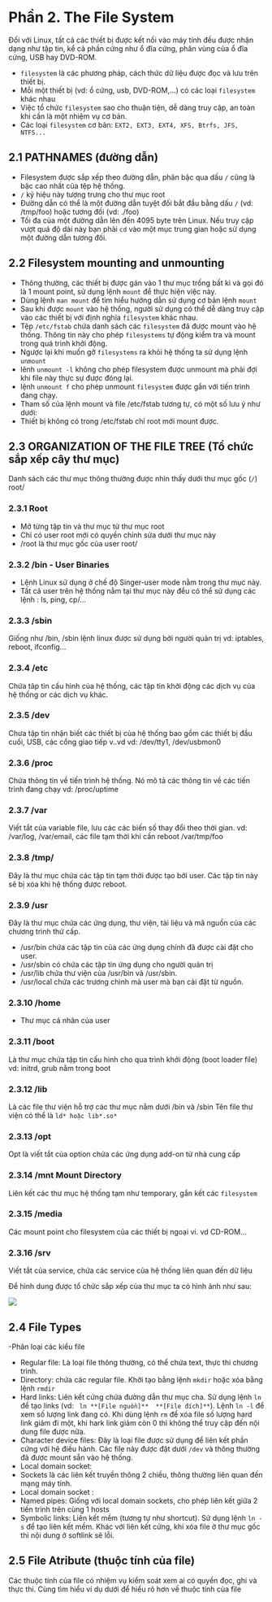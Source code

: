 # Phần 2. The File System 
Đối với Linux, tất cả các thiết bị được kết nối vào máy tính đều được nhận dạng như tập tin, kể cả phần cứng như ổ đĩa cứng, phân vùng của ổ đĩa cứng, USB hay DVD-ROM.
- `filesystem` là các phương pháp, cách thức dữ liệu được đọc và lưu trên thiết bị.
- Mỗi một thiết bị (vd: ổ cứng, usb, DVD-ROM,...) có các loại `filesystem` khác nhau
- Việc tổ chức `filesystem` sao cho thuận tiện, dễ dàng truy cập, an toàn khi cần là một nhiệm vụ cơ bản.
- Các loại `filesystem` cơ bản:
  `EXT2, EXT3, EXT4, XFS, Btrfs, JFS, NTFS...`
  
  
## 2.1 PATHNAMES (đường dẫn)
- Filesystem được sắp xếp theo đường dẫn, phân bậc qua dấu `/` cũng là bậc cao nhất của tệp hệ thống.
- `/` ký hiệu này tượng trưng cho thư mục root
- Đường dẫn có thể là một đường dẫn tuyệt đối bắt đầu bằng dấu `/` (vd: /tmp/foo) hoặc tương đối (vd: ./foo)
- Tối đa của một đường dẫn lên đến 4095 byte trên Linux. Nếu truy cập vượt quá độ dài này bạn phải `cd` vào một mục trung gian hoặc sử dụng một đường dẫn tương đối.

## 2.2 Filesystem mounting and unmounting
- Thông thường, các thiết bị được gán vào 1 thư mục trống bất kì và gọi đó là 1 mount point, sử dụng lệnh `mount` để thực hiện việc này.
- Dùng lệnh `man mount` để tìm hiểu hướng dẫn sử dụng cơ bản lệnh `mount`
- Sau khi được `mount` vào hệ thống, người sử dụng có thể dễ dàng truy cập vào các thiết bị với định nghĩa `filesystem` khác nhau.
- Tệp `/etc/fstab` chứa danh sách các `filesystem` đã được mount vào hệ thống. Thông tin này cho phép `filesystems` tự động kiểm tra và mount trong quá trình khởi động.
- Ngược lại khi muốn gỡ `filesystems` ra khỏi hệ thống ta sử dụng lệnh `unmount`
 - lênh `unmount -l` không cho phép filesystem được unmount mà phải đợi khi file này thực sự được đóng lại. 
 - lệnh `unmount f` cho phép unmount `filesystem` được gắn với tiến trình đang chạy.
- Tham số của lệnh mount và file /etc/fstab tương tự, có một số lưu ý như dưới:
- Thiết bị không có trong /etc/fstab chỉ root mới mount được.
## 2.3 ORGANIZATION OF THE FILE TREE (Tổ chức sắp xếp cây thư mục)
Danh sách các thư mục thông thường được nhìn thấy dưới thư mục gốc (`/`) 
root/
### 2.3.1 Root
- Mở từng tập tin và thư mục từ thư mục root
- Chỉ có user root mới có quyền chỉnh sửa dưới thư mục này
- /root là thư mục gốc của user root/
### 2.3.2 /bin - User Binaries
- Lệnh Linux sử dụng ở chế độ Singer-user mode nằm trong thư mục này.
- Tất cả user trên hệ thống nằm tại thư mục này đểu có thể sử dụng các lệnh : ls, ping, cp/...
### 2.3.3 /sbin
Giống như /bin, /sbin lệnh linux được sử dụng bởi người quản trị vd: iptables, reboot, ifconfig...
### 2.3.4 /etc
Chứa tâp tin cấu hình của hệ thống, các tập tin khởi động các dịch vụ của hệ thống or các dịch vụ khác.
### 2.3.5 /dev
Chưa tập tin nhận biết các thiết bị của hệ thống bao gồm các thiết bị đầu cuối, USB, các cổng giao tiếp v..vd
vd: /dev/tty1, /dev/usbmon0
### 2.3.6 /proc
Chứa thông tin về tiến trình hệ thống. Nó mô tả các thông tin về các tiến trình đang chạy
vd: /proc/uptime
### 2.3.7 /var
Viết tắt của variable file, lưu các các biến số thay đổi theo thời gian.
vd: /var/log, /var/email, các file tạm thời khi cần reboot /var/tmp/foo
### 2.3.8 /tmp/
Đây là thư mục chứa các tập tin tạm thời được tạo bởi user. Các tập tin này sẽ bị xóa khi hệ thống được reboot.
### 2.3.9 /usr
Đây là thư mục chứa các ứng dụng, thư viện, tài liệu và mã nguồn của các chương trình thứ cấp.
- /usr/bin chứa các tập tin của các ứng dụng chính đã được cài đặt cho user.
- /usr/sbin có chứa các tập tin ứng dụng cho người quản trị
- /usr/lib chứa thư viện của /usr/bin và /usr/sbin.
- /usr/local chứa các trương chình mà user mà bạn cài đặt từ nguồn.
### 2.3.10 /home
- Thư mục cá nhân của user
### 2.3.11 /boot
Là thư mục chứa tập tin cấu hình cho qua trình khởi động (boot loader file)
vd: initrd, grub nằm trong boot
### 2.3.12 /lib
Là các file thư viện hỗ trợ các thư mục nằm dưới /bin và /sbin
Tên file thư viện có thể là `ld* hoặc lib*.so*`
### 2.3.13 /opt
Opt là viết tắt của option chứa các ứng dụng add-on từ nhà cung cấp
### 2.3.14 /mnt Mount Directory
Liên kết các thư mục hệ thống tạm như temporary, gắn kết các `filesystem`
### 2.3.15 /media
Các mount point cho filesystem của các thiết bị ngoại vi.
vd CD-ROM...
### 2.3.16 /srv
Viết tắt của service, chứa các service của hệ thống liên quan đến dữ liệu

Để hình dung được tổ chức sắp xếp của thư mục ta có hình ảnh như sau:

<img src="https://imgur.com/7XZitwN.jpg">

## 2.4 File Types
-Phân loại các kiểu file
 + Regular file: Là loại file thông thường, có thể chứa text, thực thi chương trình. 
 + Directory: chứa các regular file. Khởi tạo bằng lệnh `mkdir` hoặc xóa bằng lệnh `rmdir`
 + Hard links: Liên kết cứng chứa đường dẫn thư mục cha. Sử dụng lệnh `ln` để tạo links (vd: ` ln **[File nguồn]**  **[File đích]**`). Lệnh `ln -l` để xem số lượng link đang có. Khi dùng lệnh `rm` để xóa file số lượng hard link giảm đi một, khi hark link giảm còn 0 thì không thể truy cập đến nội dung file được nữa.
 + Character device files: Đây là loại file được sử dụng để liên kết phần cứng với hệ điều hành. Các file này được đặt dưới `/dev` và thông thường đã được mount sẵn vào hệ thống.
 + Local domain socket: 
  + Sockets là các liên kết truyền thông 2 chiều, thông thường liên quan đến mạng máy tính.
  + Local domain socket :
 + Named pipes: Giống với local domain sockets, cho phép liên kết giữa 2 tiến trình trên cùng 1 hosts
 + Symbolic links: Liên kết mềm (tương tự như shortcut). Sử dụng lệnh `ln -s` để tạo liên kết mềm. Khác với liên kết cứng, khi xóa file ở thư mục gốc thì nội dung ở softlink sẽ lỗi.
## 2.5 File Atribute (thuộc tính của file)
Các thuộc tính của file có nhiệm vụ kiểm soát xem ai có quyền đọc, ghi và thực thi. 
Cùng tìm hiểu ví dụ dưới để hiểu rõ hơn về thuộc tính của file


 